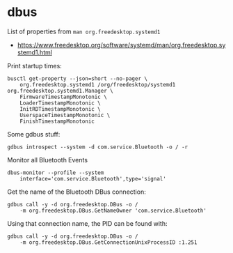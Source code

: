 # dbus
List of properties from `man org.freedesktop.systemd1`
* https://www.freedesktop.org/software/systemd/man/org.freedesktop.systemd1.html

Print startup times:

    busctl get-property --json=short --no-pager \
        org.freedesktop.systemd1 /org/freedesktop/systemd1 org.freedesktop.systemd1.Manager \
        FirmwareTimestampMonotonic \
        LoaderTimestampMonotonic \
        InitRDTimestampMonotonic \
        UserspaceTimestampMonotonic \
        FinishTimestampMonotonic

Some gdbus stuff:

    gdbus introspect --system -d com.service.Bluetooth -o / -r

Monitor all Bluetooth Events

    dbus-monitor --profile --system
        interface='com.service.Bluetooth',type='signal'

Get the name of the Bluetooth DBus connection:

    gdbus call -y -d org.freedesktop.DBus -o /
        -m org.freedesktop.DBus.GetNameOwner 'com.service.Bluetooth'

Using that connection name, the PID can be found with:

    gdbus call -y -d org.freedesktop.DBus -o /
        -m org.freedesktop.DBus.GetConnectionUnixProcessID :1.251
